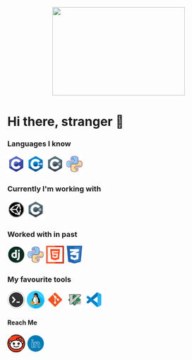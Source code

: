 <p align="center">
  <img width="300" height="200" src="monkeycoder.gif">
</p>

# Hi there, stranger 👋
<!--
**warhammer327/warhammer327** is a ✨ _special_ ✨ repository because its `README.md` (this file) appears on your GitHub profile.

Here are some ideas to get you started:

- 🔭 I’m currently working on ...
- 🌱 I’m currently learning ...
- 👯 I’m looking to collaborate on ...
- 🤔 I’m looking for help with ...
- 💬 Ask me about ...
- 📫 How to reach me: ...
- 😄 Pronouns: ...
- ⚡ Fun fact: ...
-->


### Languages I know
<p align="left">
   <a href="https://en.wikipedia.org/wiki/C_(programming_language)" target="_blank"><img width="40" height="40" src="/icons/c.png"></a>
   <a href="https://en.wikipedia.org/wiki/C%2B%2B" target="_blank"><img width="40" height="40" src="/icons/c++.png"></a>
   <a href="https://en.wikipedia.org/wiki/C_Sharp_(programming_language)" target="_blank"><img width="40" height="40" src="/icons/csharp.png"></a>
   <a href="https://www.python.org/about/gettingstarted/" target="_blank"><img width="40" height="40" src="/icons/python.png"></a>
</p>


### Currently I'm working with
<p align="left">
   <a href="https://unity.com/" target="_blank"><img width="40" height="40" src="/icons/unity.png"></a>
   <a href="https://en.wikipedia.org/wiki/C_Sharp_(programming_language)" target="_blank"><img width="40" height="40" src="/icons/csharp.png"></a>
</p>

### Worked with in past 
<p align="left">
  <a href="https://www.djangoproject.com/" target="_blank"><img width="40" height="40" src="/icons/django.png"></a>
  <a href="https://www.python.org/about/gettingstarted/" target="_blank"><img width="40" height="40" src="/icons/python.png"></a>
  <a href="https://en.wikipedia.org/wiki/HTML" target="_blank"><img width="40" height="40" src="/icons/html.png"></a>
  <a href="https://www.w3schools.com/css/" target="_blank"><img width="40" height="40" src="/icons/css.png"></a>
</p>

### My favourite tools
<p align="left">
  <a href="https://en.wikipedia.org/wiki/Computer_terminal" target="_blank"><img width="40" height="40" src="/icons/terminal.png"></a>
  <a href="https://www.linux.org/" target="_blank"><img width="40" height="40" src="/icons/linux.png"></a>
  <a href="https://git-scm.com/" target="_blank"><img width="40" height="40" src="/icons/git.png"></a>
  <a href="https://www.vim.org/" target="_blank"><img width="40" height="40" src="/icons/vim.png"></a>
  <a href="https://code.visualstudio.com/" target="_blank"><img width="40" height="40" src="/icons/vscode.png"></a>
</p>

#### Reach Me
<p align="left">
  <a href="https://www.reddit.com/user/warhammer327" target="_blank"><img width="40" height="40" src="/icons/reddit.png"></a>
  <a href="https://www.linkedin.com/in/warhammer327/" target="_blank"><img width="40" height="40" src="/icons/linkedIn.png"></a>
</p>
